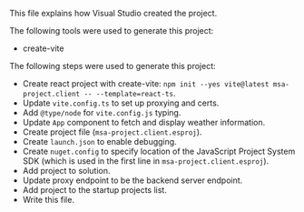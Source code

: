 This file explains how Visual Studio created the project.

The following tools were used to generate this project:
- create-vite

The following steps were used to generate this project:
- Create react project with create-vite: `npm init --yes vite@latest msa-project.client -- --template=react-ts`.
- Update `vite.config.ts` to set up proxying and certs.
- Add `@type/node` for `vite.config.js` typing.
- Update `App` component to fetch and display weather information.
- Create project file (`msa-project.client.esproj`).
- Create `launch.json` to enable debugging.
- Create `nuget.config` to specify location of the JavaScript Project System SDK (which is used in the first line in `msa-project.client.esproj`).
- Add project to solution.
- Update proxy endpoint to be the backend server endpoint.
- Add project to the startup projects list.
- Write this file.
